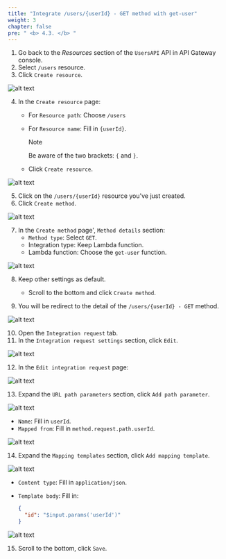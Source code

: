 ```yaml
---
title: "Integrate /users/{userId} - GET method with get-user"
weight: 3
chapter: false
pre: " <b> 4.3. </b> "
---
```


1. Go back to the _Resources_ section of the `UsersAPI` API in API Gateway console.
2. Select `/users` resource.
3. Click `Create resource`.

![alt text](/images/workshop-2/API-Gateway--users-userId--create-resource.jpg)

4. In the `Create resource` page:
   - For `Resource path`: Choose `/users`
   - For `Resource name`: Fill in `{userId}`.

     > [!NOTE]
     > Be aware of the two brackets: `{` and `}`.

   - Click `Create resource`.

![alt text](/images/workshop-2/API-Gateway--users-userId--create-resource-detail.jpg)

5. Click on the `/users/{userId}` resource you've just created.
6. Click `Create method`.

![alt text](/images/workshop-2/API-Gateway--users-userId-GET-method--create-method.jpg)

7. In the `Create method` page', `Method details` section:
   - `Method type`: Select `GET`.
   - Integration type: Keep Lambda function.
   - Lambda function: Choose the `get-user` function.

![alt text](/images/workshop-2/API-Gateway--users-userId-GET-method--create-method-detail.jpg)

8. Keep other settings as default.
   - Scroll to the bottom and click `Create method`.

9. You will be redirect to the detail of the `/users/{userId} - GET` method.

![alt text](/images/workshop-2/API-Gateway--users-userId-GET-method--method-detail.jpg)

10. Open the `Integration request` tab.
11. In the `Integration request settings` section, click `Edit`.

![alt text](/images/workshop-2/API-Gateway--users-userId-GET-method--integration-request.jpg)

12. In the `Edit integration request` page:

![alt text](/images/workshop-2/API-Gateway--users-userId-GET-method--integration-request-detail.jpg)

13. Expand the `URL path parameters` section, click `Add path parameter`.

![alt text](/images/workshop-2/API-Gateway--users-userId-GET-method--integration-request--URL-path-parameters.png)

- `Name`: Fill in `userId`.
- `Mapped from`: Fill in `method.request.path.userId`.

![alt text](/images/workshop-2/API-Gateway--users-userId-GET-method--integration-request--URL-path-parameters--userId.png)

14. Expand the `Mapping templates` section, click `Add mapping template`.

![alt text](/images/workshop-2/API-Gateway--users-userId-GET-method--integration-request--mapping-template.png)

- `Content type`: Fill in `application/json`.
- `Template body`: Fill in:

  ```json
  {
    "id": "$input.params('userId')"
  }
  ```

![alt text](/images/workshop-2/API-Gateway--users-userId-GET-method--integration-request--mapping-template-body.png)

15. Scroll to the bottom, click `Save`.
